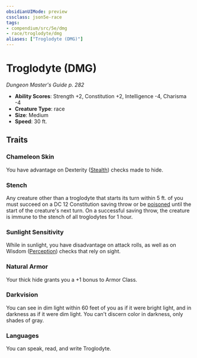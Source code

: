 ```yaml
---
obsidianUIMode: preview
cssclass: json5e-race
tags:
- compendium/src/5e/dmg
- race/troglodyte/dmg
aliases: ["Troglodyte (DMG)"]
---
```


# Troglodyte (DMG)
*Dungeon Master's Guide p. 282*

- **Ability Scores**: Strength +2, Constitution +2, Intelligence -4, Charisma -4
- **Creature Type**: race
- **Size**: Medium
- **Speed**: 30 ft.


## Traits

### Chameleon Skin

You have advantage on Dexterity ([Stealth](../../../Rules%20&%20Options/5e%20Rules/skills.md##Stealth)) checks made to hide.

### Stench

Any creature other than a troglodyte that starts its turn within 5 ft. of you must succeed on a DC 12 Constitution saving throw or be [poisoned](../../../Rules%20&%20Options/5e%20Rules/conditions.md##poisoned) until the start of the creature's next turn. On a successful saving throw, the creature is immune to the stench of all troglodytes for 1 hour.

### Sunlight Sensitivity

While in sunlight, you have disadvantage on attack rolls, as well as on Wisdom ([Perception](../../../Rules%20&%20Options/5e%20Rules/skills.md##Perception)) checks that rely on sight.

### Natural Armor

Your thick hide grants you a +1 bonus to Armor Class.

### Darkvision

You can see in dim light within 60 feet of you as if it were bright light, and in darkness as if it were dim light. You can't discern color in darkness, only shades of gray.

### Languages

You can speak, read, and write Troglodyte.